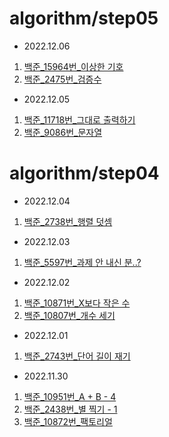 # algorithm/step05

- 2022.12.06
1) [백준_15964번_이상한 기호](https://github.com/YUMIN113/algorithm/blob/main/algorithm/src/algorithm/step05/A15964.java)
2) [백준_2475번_검증수](https://github.com/YUMIN113/algorithm/blob/main/algorithm/src/algorithm/step05/A2475.java)

- 2022.12.05
1) [백준_11718번_그대로 출력하기](https://github.com/YUMIN113/algorithm/blob/main/algorithm/src/algorithm/step05/A11718.java)
2) [백준_9086번_문자열](https://github.com/YUMIN113/algorithm/blob/main/algorithm/src/algorithm/step05/A9086.java)

# algorithm/step04

- 2022.12.04
1) [백준_2738번_행렬 덧셈](https://github.com/YUMIN113/algorithm/blob/main/algorithm/src/algorithm/step04/A2738.java)

- 2022.12.03
1) [백준_5597번_과제 안 내신 분..?](https://github.com/YUMIN113/algorithm/blob/main/algorithm/src/algorithm/step04/A5597.java)

- 2022.12.02
1) [백준_10871번_X보다 작은 수](https://github.com/YUMIN113/algorithm/blob/main/algorithm/src/algorithm/step04/A10871.java)
2) [백준_10807번_개수 세기](https://github.com/YUMIN113/algorithm/blob/main/algorithm/src/algorithm/step04/A10807.java)

- 2022.12.01
1) [백준_2743번_단어 길이 재기](https://github.com/YUMIN113/algorithm/blob/main/algorithm/src/algorithm/step04/A2743.java)

- 2022.11.30
1) [백준_10951번_A + B - 4](https://github.com/YUMIN113/algorithm/blob/main/algorithm/src/algorithm/step04/A10951.java)
2) [백준_2438번_별 찍기 - 1](https://github.com/YUMIN113/algorithm/blob/main/algorithm/src/algorithm/step04/A2438.java)
3) [백준_10872번_팩토리얼](https://github.com/YUMIN113/algorithm/blob/main/algorithm/src/algorithm/step04/A10872.java)
